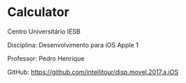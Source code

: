 # Calculator

Centro Universitário IESB

Disciplina: Desenvolvimento para iOS Apple 1

Professor: Pedro Henrique

GitHub: https://github.com/intellitour/disp.movel.2017.a.iOS
